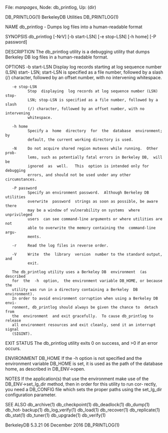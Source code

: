 File: *manpages*,  Node: db_printlog,  Up: (dir)

DB_PRINTLOG(1)               BerkeleyDB Utilities               DB_PRINTLOG(1)



NAME
       db_printlog - Dumps log files into a human-readable format

SYNOPSIS
       db_printlog [-NrV] [-b start-LSN] [-e stop-LSN] [-h home] [-P password]

DESCRIPTION
       The  db_printlog  utility is a debugging utility that dumps Berkeley DB
       log files in a human-readable format.

OPTIONS
       -b start-LSN
              Display log records starting at log sequence number (LSN) start-
              LSN;  start-LSN  is  specified  as  a file number, followed by a
              slash (/) character, followed  by  an  offset  number,  with  no
              intervening whitespace.

       -e stop-LSN
              Stop  displaying  log records at log sequence number (LSN) stop-
              LSN; stop-LSN is specified as a file number, followed by a slash
              (/) character, followed by an offset number, with no intervening
              whitespace.

       -h home
              Specify a  home  directory  for  the  database  environment;  by
              default, the current working directory is used.

       -N     Do not acquire shared region mutexes while running.  Other prob‐
              lems, such as potentially fatal errors in Berkeley DB,  will  be
              ignored  as  well.   This  option is intended only for debugging
              errors, and should not be used under any other circumstances.

       -P password
              Specify an environment password.  Although Berkeley DB utilities
              overwrite  password  strings as soon as possible, be aware there
              may be a window of vulnerability on systems  where  unprivileged
              users  can see command-line arguments or where utilities are not
              able to overwrite the memory containing the  command-line  argu‐
              ments.

       -r     Read the log files in reverse order.

       -V     Write  the  library  version  number to the standard output, and
              exit.

       The db_printlog utility uses a Berkeley DB  environment  (as  described
       for  the  -h  option,  the environment variable DB_HOME, or because the
       utility was run in a directory containing a Berkeley  DB  environment).
       In order to avoid environment corruption when using a Berkeley DB envi‐
       ronment, db_printlog should always be given the chance to  detach  from
       the  environment  and exit gracefully.  To cause db_printlog to release
       all environment resources and exit cleanly, send it an interrupt signal
       (SIGINT).

EXIT STATUS
       The db_printlog utility exits 0 on success, and >0 if an error occurs.

ENVIRONMENT
       DB_HOME
              If  the  -h option is not specified and the environment variable
              DB_HOME is set, it is used as the path of the database home,  as
              described in DB_ENV->open.

NOTES
       If  the  application(s)  that  use  the  environment  make  use  of the
       DB_ENV->set_lg_dir method, then in order for this utility to  run  cor‐
       rectly, you need a DB_CONFIG file which sets the proper paths using the
       set_lg_dir configuration parameter.

SEE ALSO
       db_archive(1)  db_checkpoint(1)   db_deadlock(1)   db_dump(1)   db_hot‐
       backup(1)  db_log_verify(1)  db_load(1)  db_recover(1)  db_replicate(1)
       db_stat(1) db_tuner(1) db_upgrade(1) db_verify(1)



BerkeleyDB 5.3.21              06 December 2016                 DB_PRINTLOG(1)
